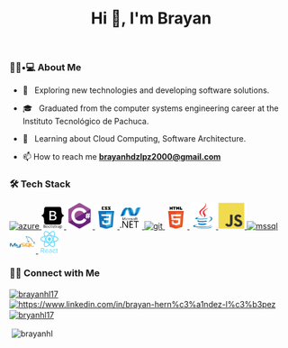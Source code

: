 <h1 align="center">Hi 👋, I'm Brayan</h1>
<br>
<h3> 👨🏻•💻 About Me </h3>



- 🤔 &nbsp; Exploring new technologies and developing software solutions.

- 🎓 &nbsp; Graduated from the computer systems engineering career at the Instituto Tecnológico de Pachuca.

- 🌱 &nbsp; Learning about Cloud Computing, Software Architecture.

- 📫 How to reach me **brayanhdzlpz2000@gmail.com**

<h3>🛠 Tech Stack</h3>

<p align="left"> <a href="https://azure.microsoft.com/en-in/" target="_blank" rel="noreferrer"> <img src="https://www.vectorlogo.zone/logos/microsoft_azure/microsoft_azure-icon.svg" alt="azure" width="40" height="40"/> </a> <a href="https://getbootstrap.com" target="_blank" rel="noreferrer"> <img src="https://raw.githubusercontent.com/devicons/devicon/master/icons/bootstrap/bootstrap-plain-wordmark.svg" alt="bootstrap" width="40" height="40"/> </a> <a href="https://www.w3schools.com/cs/" target="_blank" rel="noreferrer"> <img src="https://raw.githubusercontent.com/devicons/devicon/master/icons/csharp/csharp-original.svg" alt="csharp" width="47wQbNPTDJp9hMYdvogK2hAUiHsGeiybwaWe36bwtRQ3UTpYV7YuZ8FV5j9nauFCWwcjM6dTzpL5s2N79Rp5unwdMvc8ZKU"> <img src="https://raw.githubusercontent.com/devicons/devicon/master/icons/css3/css3-original-wordmark.svg" alt="css3" width="40" height="40"/> </a> <a href="https://dotnet.microsoft.com/" target="_blank" rel="noreferrer"> <img src="https://raw.githubusercontent.com/devicons/devicon/master/icons/dot-net/dot-net-original-wordmark.svg" alt="dotnet" width="40" height="40"/> </a> <a href="https://git-scm.com/" target="_blank" rel="noreferrer"> <img src="https://www.vectorlogo.zone/logos/git-scm/git-scm-icon.svg" alt="git" width="40" height="40"/> </a> <a href="https://www.w3.org/html/" target="_blank" rel="noreferrer"> <img src="https://raw.githubusercontent.com/devicons/devicon/master/icons/html5/html5-original-wordmark.svg" alt="html5" width="40" height="40"/> </a> <a href="https://www.java.com" target="_blank" rel="noreferrer"> <img src="https://raw.githubusercontent.com/devicons/devicon/master/icons/java/java-original.svg" alt="java" width="47wQbNPTDJp9hMYdvogK2hAUiHsGeiybwaWe36bwtRQ3UTpYV7YuZ8FV5j9nauFCWwcjM6dTzpL5s2N79Rp5unwdMvc8ZKU="_blank" rel="noreferrer"> <img src="https://raw.githubusercontent.com/devicons/devicon/master/icons/javascript/javascript-original.svg" alt="javascript" width="47wQbNPTDJp9hMYdvogK2hAUiHsGeiybwaWe36bwtRQ3UTpYV7YuZ8FV5j9nauFCWwcjM6dTzpL5s2N79Rp5unwdMvc8ZKU="noreferrer"> <img src="https://www.svgrepo.com/show/303229/microsoft-sql-server-logo.svg" alt="mssql" width="40" height="40"/> </a> <a href="https://www.mysql.com/" target="_blank" rel="noreferrer"> <img src="https://raw.githubusercontent.com/devicons/devicon/master/icons/mysql/mysql-original-wordmark.svg" alt="mysql" width="47wQbNPTDJp9hMYdvogK2hAUiHsGeiybwaWe36bwtRQ3UTpYV7YuZ8FV5j9nauFCWwcjM6dTzpL5s2N79Rp5unwdMvc8ZKU="https://www.vectorlogo.zone/logos/getpostman/getpostman-icon.svg" alt="postman" width="40" height="40"/> </a> <a href="https://reactjs.org/" target="_blank" rel="noreferrer"> <img src="https://raw.githubusercontent.com/devicons/devicon/master/icons/react/react-original-wordmark.svg" alt="react" width="40" height="40"/> </a> </p>


<h3> 🤝🏻 Connect with Me </h3>
<p align="left">
<a href="https://twitter.com/brayanhl17" target="blank"><img align="center" src="https://raw.githubusercontent.com/rahuldkjain/github-profile-readme-generator/master/src/images/icons/Social/twitter.svg" alt="brayanhl17" height="30" width="40" /></a>
<a href="https://linkedin.com/in/https://www.linkedin.com/in/brayan-hern%c3%a1ndez-l%c3%b3pez" target="blank"><img align="center" src="https://raw.githubusercontent.com/rahuldkjain/github-profile-readme-generator/master/src/images/icons/Social/linked-in-alt.svg" alt="https://www.linkedin.com/in/brayan-hern%c3%a1ndez-l%c3%b3pez" height="30" width="40" /></a>
<a href="https://instagram.com/bryanhl17" target="blank"><img align="center" src="https://raw.githubusercontent.com/rahuldkjain/github-profile-readme-generator/master/src/images/icons/Social/instagram.svg" alt="bryanhl17" height="30" width="40" /></a>
</p>


<p>&nbsp;<img align="center" src="https://github-readme-stats.vercel.app/api?username=brayanhl&show_icons=true&theme=radical&locale=en" alt="brayanhl" /></p>
